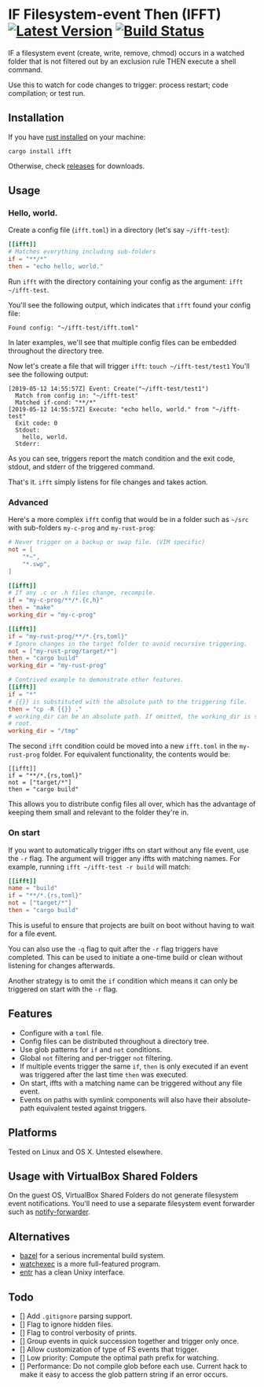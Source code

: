 # IF Filesystem-event Then (IFFT) [![Latest Version]][crates.io] [![Build Status]][travis]

[Build Status]: https://api.travis-ci.com/braincore/ifft.svg?branch=master
[travis]: https://travis-ci.com/braincore/ifft
[Latest Version]: https://img.shields.io/crates/v/ifft.svg
[crates.io]: https://crates.io/crates/ifft

IF a filesystem event (create, write, remove, chmod) occurs in a watched folder
that is not filtered out by an exclusion rule THEN execute a shell command.

Use this to watch for code changes to trigger: process restart; code
compilation; or test run.

## Installation

If you have [rust installed](https://www.rust-lang.org/tools/install) on your
machine:

```
cargo install ifft
```

Otherwise, check [releases](https://github.com/braincore/ifft/releases) for
downloads.

## Usage

### Hello, world.

Create a config file (`ifft.toml`) in a directory (let's say `~/ifft-test`):

```toml
[[ifft]]
# Matches everything including sub-folders
if = "**/*"
then = "echo hello, world."
```

Run `ifft` with the directory containing your config as the argument:
`ifft ~/ifft-test`.

You'll see the following output, which indicates that `ifft` found your config
file:

```
Found config: "~/ifft-test/ifft.toml"
```

In later examples, we'll see that multiple config files can be embedded
throughout the directory tree.

Now let's create a file that will trigger `ifft`: `touch ~/ifft-test/test1`
You'll see the following output:

```
[2019-05-12 14:55:57Z] Event: Create("~/ifft-test/test1")
  Match from config in: "~/ifft-test"
  Matched if-cond: "**/*"
[2019-05-12 14:55:57Z] Execute: "echo hello, world." from "~/ifft-test"
  Exit code: 0
  Stdout:
    hello, world.
  Stderr:
```

As you can see, triggers report the match condition and the exit code, stdout,
and stderr of the triggered command.

That's it. `ifft` simply listens for file changes and takes action.

### Advanced

Here's a more complex `ifft` config that would be in a folder such as `~/src`
with sub-folders `my-c-prog` and `my-rust-prog`:

```toml
# Never trigger on a backup or swap file. (VIM specific)
not = [
    "*~",
    "*.swp",
]

[[ifft]]
# If any .c or .h files change, recompile.
if = "my-c-prog/**/*.{c,h}"
then = "make"
working_dir = "my-c-prog"

[[ifft]]
if = "my-rust-prog/**/*.{rs,toml}"
# Ignore changes in the target folder to avoid recursive triggering.
not = ["my-rust-prog/target/*"]
then = "cargo build"
working_dir = "my-rust-prog"

# Contrived example to demonstrate other features.
[[ifft]]
if = "*"
# {{}} is substituted with the absolute path to the triggering file.
then = "cp -R {{}} ."
# working_dir can be an absolute path. If omitted, the working_dir is set to
# root.
working_dir = "/tmp"
```

The second `ifft` condition could be moved into a new `ifft.toml` in the
`my-rust-prog` folder. For equivalent functionality, the contents would be:

```
[[ifft]]
if = "**/*.{rs,toml}"
not = ["target/*"]
then = "cargo build"
```

This allows you to distribute config files all over, which has the advantage
of keeping them small and relevant to the folder they're in.

### On start

If you want to automatically trigger iffts on start without any file event,
use the `-r` flag. The argument will trigger any iffts with matching names. For
example, running `ifft ~/ifft-test -r build` will match:

```toml
[[ifft]]
name = "build"
if = "**/*.{rs,toml}"
not = ["target/*"]
then = "cargo build"
```

This is useful to ensure that projects are built on boot without having to wait
for a file event.

You can also use the `-q` flag to quit after the `-r` flag triggers have
completed. This can be used to initiate a one-time build or clean without
listening for changes afterwards.

Another strategy is to omit the `if` condition which means it can only be
triggered on start with the `-r` flag.

## Features

* Configure with a `toml` file.
* Config files can be distributed throughout a directory tree.
* Use glob patterns for `if` and `not` conditions.
* Global `not` filtering and per-trigger `not` filtering.
* If multiple events trigger the same `if`, `then` is only executed if an event
  was triggered after the last time `then` was executed.
* On start, iffts with a matching name can be triggered without any file event.
* Events on paths with symlink components will also have their absolute-path
  equivalent tested against triggers.

## Platforms

Tested on Linux and OS X. Untested elsewhere.

## Usage with VirtualBox Shared Folders

On the guest OS, VirtualBox Shared Folders do not generate filesystem event
notifications. You'll need to use a separate filesystem event forwarder such as
[notify-forwarder](https://github.com/mhallin/notify-forwarder).

## Alternatives

* [bazel](https://bazel.build/) for a serious incremental build system.
* [watchexec](https://github.com/watchexec/watchexec) is a more full-featured
  program.
* [entr](http://eradman.com/entrproject/) has a clean Unixy interface.

## Todo

* [] Add `.gitignore` parsing support.
* [] Flag to ignore hidden files.
* [] Flag to control verbosity of prints.
* [] Group events in quick succession together and trigger only once.
* [] Allow customization of type of FS events that trigger.
* [] Low priority: Compute the optimal path prefix for watching.
* [] Performance: Do not compile glob before each use. Current hack to make it
  easy to access the glob pattern string if an error occurs.
